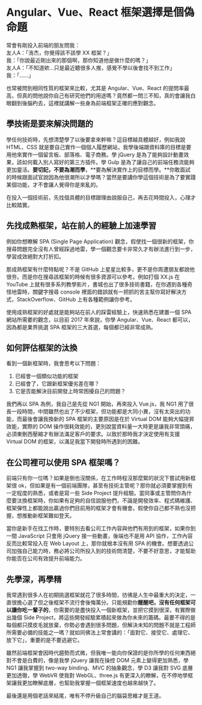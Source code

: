 # Angular、Vue、React 框架選擇是個偽命題

常會有剛投入前端的朋友問我：  
友人A：「洧杰，你覺得該不該學 XX 框架？」  
我：「你說最近剛出來的那個啊，那你知道他是做什麼的嗎？」  
友人A：「不知道欸...只是最近聽很多人推，感覺不學以後會找不到工作」  
我：「......」

也常被問到相同性質的框架來比較，尤其是 Angular、Vue、React 的提問率最高，但真的問他說你自己有研究他們的用途嗎？竟然都一問三不知，真的會讓我白眼翻到後腦杓去，這裡就講解一些身為前端框架正確的應對觀念。

## 學技術是要來解決問題的

學任何技術時，先想清楚學了以後要拿來幹嘛？這目標越具體越好，例如我說 HTML、CSS 就是要自己實作一個個人履歷網站，我學後端跟資料庫的目標是要用他來實作一個留言板、部落格、電子商務。學 jQuery 是為了能夠設計動畫效果，該如何載入別人寫好的第三方插件。學 Gulp 是為了讓自己的前端任務流能夠更加靈活。**要切記，不要為潮而學**，**要為解決實作上的目標而學。**你敢面試的時候跟面試官說因為他很潮所以才學嗎？當然是要講你學這個技術是為了要實踐某個功能，才不會讓人覺得你是來亂的。

在投入一個技術前，先找個具體的目標跟理由說服自己，再去花時間投入，心理才比較踏實。

## 先找成熟框架，站在前人的經驗上加速學習

例如你想瞭解 SPA \(Single Page Application\) 觀念，假使找一個很新的框架，你搜尋問題完全沒有人曾經踩過地雷，學一個觀念要卡非常久才有辦法進行到一步，學習成效絕對大打折扣。

那成熟框架有什麼特點呢？不是 GitHub 上星星比較多，更不是你周遭朋友都說他很夯。而是你在搜尋該框架的時候有很多資源可以參考。例如打個 XX.js 在 YouTube 上就有很多系列教學影片，書城也出了很多技術書籍，在你遇到各種奇怪地雷時，關鍵字搜尋 console 裡面的錯誤就有一把抓的苦主幫你寫好解決方式，StackOverflow、GitHub 上有各種範例讓你參考。

使用成熟框架的好處就是能夠站在前人的踩雷經驗上，快速熟悉在建置一個 SPA 網站所需要的觀念，以目前 2017 年來說，你學 Angular、Vue、React 都可以，因為都是業界挑選 SPA 框架的三大首選，每個都已經非常成熟。

## 如何評估框架的汰換

看到一個新框架時，我會思考以下問題：

1. 已經會一個類似功能的框架
2. 已經會了，它跟新框架優劣差在哪？
3. 它是否能解決目前開發上時常困擾自己的問題？

我們再以 SPA 為例，我自己是先從 NG1 開始，再來投入 Vue.js，我 NG1 用了很長一段時間，中間雖然也出了不少框架，但功能都是大同小異，沒有太突出的功能，而最後會讓我換新的 SPA 框架的主要原因是在於 Virtual DOM 能夠大幅提昇效能，實際的 DOM 操作很耗效能的，更別說當資料量一大時更是讓我非常頭痛，必須東刪西壓縮才有辦法滿足客戶的要求。以致於那時我才決定使用有支援 Virtual DOM 的框架，以滿足我當下開發時所遇到的困難。

## 在公司裡可以使用 SPA 框架嗎？

前端只有你一位嗎？如果是倒也沒關係，在工作時程沒那麼緊的狀況下嘗試用新框架很 ok，但如果是有一個前端團隊，甚至有技術主管呢？那你就必須要掌握到有一定程度的熟悉，或者是寫一些 Side Project 提升經驗。當同事或主管問你為什麼要汰換框架時，你如果有足夠的自信說服他們，不論是開發效率、程式碼維護、框架彈性上都能說出贏過你們目前用的框架才會有機會。假使你自己都不熟也沒把握，想推動新框架難如登天。

當你是新手在找工作時，要特別去看公司工作內容與他們有用到的框架，如果你到一間 JavaScript 只會用 jQuery 接一些動畫，後端也不是用 API 協作，工作內容反而比較常投入在 Web Layout 上，那你就根本沒有用 SPA 的機會。想要透過公司加強自己能力時，務必將公司所投入到的技術問清楚，不要不好意思，才能幫助你能否在公司有效提升前端能力。

## 先學深，再學精

我常遇到很多人在初期挑選框架就花了很多時間，彷彿是人生中最重大的決定，一直很擔心選了但之後框架不流行會後悔萬分。只能規勸你**醒醒吧，沒有任何框架可以讓你吃一輩子的**，你需要的是盡快投入一個新框架，並把它摸到很深，有實際做出幾個 Side Project，將這些開發經驗累積起來做為你未來的籌碼。最要不得的是每個都只摸皮毛就放棄，你勢必會遇到很多問題，但解決未知的問題不就是工程師所需要必備的技能之一嗎？就如同佛法上常會講的：「面對它、接受它、處理它、放下它」，重要的是不要逃避它。

雖然前端框架會因時代趨勢而式微，但我唯一能向你保證的是你所學的任何東西絕對不會是白費的，像是我學 jQuery 讓我在操控 DOM 元素上變得更加熟悉，學 NG1 讓我掌握到 two-way binding、MVC 的抽象觀念，學 D3 讓我對 SVG 底層更加透徹，學 WebVR 使我對 WebGL、three.js 有更深入的瞭解，在不停地學框架讓我更加瞭解底層，也幫助我掌握一個框架速度也越來越快了。

最後還是用個老話來結尾，唯有不停升級自己的腦袋思維才是王道。

